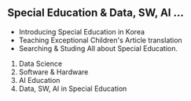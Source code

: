 ## Special Education & Data, SW, AI ...

* Introducing Special Education in Korea
* Teaching Exceptional Children's Article translation
* Searching & Studing All about Special Education.

1. Data Science
2. Software & Hardware
3. AI Education
4. Data, SW, AI in Special Education
